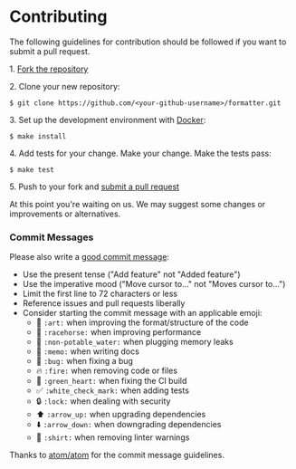 # Contributing

The following guidelines for contribution should be followed if you want to submit a pull request.

1\. [Fork the repository](https://github.com/graze/data-validator/fork)

2\. Clone your new repository:

    $ git clone https://github.com/<your-github-username>/formatter.git

3\. Set up the development environment with [Docker](https://www.docker.com/toolbox):

    $ make install

4\. Add tests for your change. Make your change. Make the tests pass:

    $ make test

5\. Push to your fork and [submit a pull request](https://github.com/graze/data-validator/compare)

At this point you're waiting on us. We may suggest some changes or improvements or alternatives.

### Commit Messages

Please also write a [good commit message](http://tbaggery.com/2008/04/19/a-note-about-git-commit-messages.html):

* Use the present tense ("Add feature" not "Added feature")
* Use the imperative mood ("Move cursor to..." not "Moves cursor to...")
* Limit the first line to 72 characters or less
* Reference issues and pull requests liberally
* Consider starting the commit message with an applicable emoji:
    * :art: `:art:` when improving the format/structure of the code
    * :racehorse: `:racehorse:` when improving performance
    * :non-potable_water: `:non-potable_water:` when plugging memory leaks
    * :memo: `:memo:` when writing docs
    * :bug: `:bug:` when fixing a bug
    * :fire: `:fire:` when removing code or files
    * :green_heart: `:green_heart:` when fixing the CI build
    * :white_check_mark: `:white_check_mark:` when adding tests
    * :lock: `:lock:` when dealing with security
    * :arrow_up: `:arrow_up:` when upgrading dependencies
    * :arrow_down: `:arrow_down:` when downgrading dependencies
    * :shirt: `:shirt:` when removing linter warnings

Thanks to [atom/atom](https://github.com/atom/atom) for the commit message guidelines.
